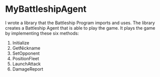 # MyBattleshipAgent #

I wrote a library that the Battleship Program imports and uses. The library creates a Battleship Agent that is able to play the game. It plays the game by implementing these six methods:

1) Initialize
2) GetNickname
3) SetOpponent
4) PositionFleet
5) LaunchAttack
6) DamageReport

